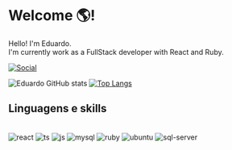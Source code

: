 # Welcome 🌎!

Hello! I'm Eduardo.
<br/>
I'm currently work as a FullStack developer with React and Ruby.
<br/>

[![Social](https://img.shields.io/badge/LinkedIn-0077B5?style=for-the-badge&logo=linkedin&logoColor=white)](https://www.linkedin.com/in/eduardo-felipe-da-silva-siqueira/)

![Eduardo GitHub stats](https://github-readme-stats.vercel.app/api?username=efsiqueira&show_icons=true&theme=dark)
[![Top Langs](https://github-readme-stats.vercel.app/api/top-langs/?username=efsiqueira&layout=compact&theme=dark)](https://github.com/anuraghazra/github-readme-stats)

## Linguagens e skills

<div style="display: inline_block"><br/>
	<img align="center" alt="react" src="https://img.shields.io/badge/-ReactJs-61DAFB?logo=react&logoColor=white&style=for-the-badge" />
	<img align="center" alt="ts" src="https://img.shields.io/badge/TypeScript-3178C6?style=for-the-badge&logo=typescript&logoColor=white" />
	<img align="center" alt="js" src="https://img.shields.io/badge/javascript-black?style=for-the-badge&logo=javascript" />
	<img align="center" alt="mysql" src="https://img.shields.io/badge/MySQL-4479A1?style=for-the-badge&logo=mysql&logoColor=white"/>
	<img align="center" alt="ruby" src="https://img.shields.io/badge/Ruby-CC342D?style=for-the-badge&logo=ruby&logoColor=white"/>
	<img align="center" alt="ubuntu" src="https://img.shields.io/badge/Ubuntu-E95420?style=for-the-badge&logo=ubuntu&logoColor=white"/>
	<img align="center" alt="sql-server" src="https://img.shields.io/badge/Microsoft_SQL_Server-CC2927?style=for-the-badge&logo=microsoft-sql-server&logoColor=white"/>
</div>
